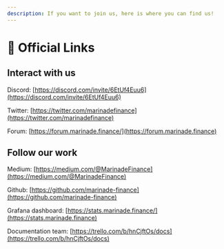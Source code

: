 ```yaml
---
description: If you want to join us, here is where you can find us!
---
```


# 🔗 Official Links

## Interact with us

Discord: [https://discord.com/invite/6EtUf4Euu6](https://discord.com/invite/6EtUf4Euu6)

Twitter: [https://twitter.com/marinadefinance](https://twitter.com/marinadefinance)

Forum: [https://forum.marinade.finance/](https://forum.marinade.finance)

## Follow our work

Medium: [https://medium.com/@MarinadeFinance](https://medium.com/@MarinadeFinance)

Github: [https://github.com/marinade-finance](https://github.com/marinade-finance)

Grafana dashboard: [https://stats.marinade.finance/](https://stats.marinade.finance)

Documentation team: [https://trello.com/b/hnCjftOs/docs](https://trello.com/b/hnCjftOs/docs)
